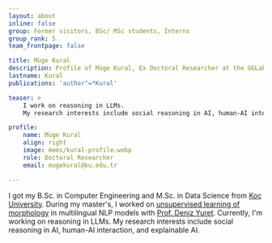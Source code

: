 ```yaml
---
layout: about
inline: false
group: Former visitors, BSc/ MSc students, Interns
group_rank: 5
team_frontpage: false

title: Müge Kural
description: Profile of Müge Kural, Ex Doctoral Researcher at the GGLab.
lastname: Kural
publications: 'author^=*Kural'

teaser: >
    I work on reasoning in LLMs.   
    My research interests include social reasoning in AI, human-AI interaction, and explainable AI.

profile:
    name: Müge Kural
    align: right
    image: mems/kural-profile.webp
    role: Doctoral Researcher
    email: mugekural@ku.edu.tr

---
```


I got my B.Sc. in Computer Engineering and M.Sc. in Data Science from [Koç University](https://www.ku.edu.tr/en/). During my master's, I worked on [unsupervised learning of morphology](https://drive.google.com/file/d/1k3xi4NW3Ey7kAqd60mB8rtxsicT-V1_C/view) in multilingual NLP models with [Prof. Deniz Yuret](http://www.denizyuret.com/). Currently, I'm working on reasoning in LLMs. My research interests include social reasoning in AI, human-AI interaction, and explainable AI.
